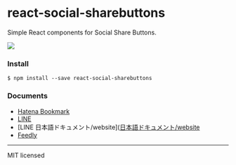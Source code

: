 # react-social-sharebuttons

Simple React components for Social Share Buttons.

![](http://i.imgur.com/w15n9gA.png)

### Install
```
$ npm install --save react-social-sharebuttons
```

### Documents

- [Hatena Bookmark](https://github.com/uraway/react-social-sharebuttons/blob/master/documents/react-hatenabookmark-button.md)
- [LINE](https://github.com/uraway/react-social-sharebuttons/blob/master/documents/react-line-button.md)
- [LINE 日本語ドキュメント/website]([日本語ドキュメント/website](http://uraway.hatenablog.com/entry/2016/02/04/000000)
- [Feedly](https://github.com/uraway/react-social-sharebuttons/blob/master/documents/react-feedly-button.md)

-----
MIT licensed
